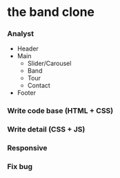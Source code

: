 # the band clone

### Analyst

- Header
- Main
  - Slider/Carousel
  - Band
  - Tour
  - Contact
- Footer

### Write code base (HTML + CSS)

### Write detail (CSS + JS)

### Responsive

### Fix bug
